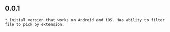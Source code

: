 ## 0.0.1

    * Initial version that works on Android and iOS. Has ability to filter file to pick by extension.

